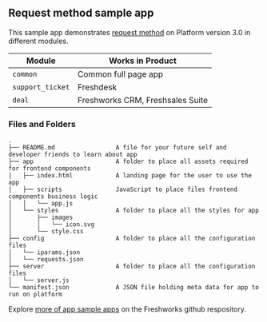 ## Request method sample app

This sample app demonstrates [request method](https://developers-dev.freshworks.com/docs/app-sdk/v3.0/common/advanced-interfaces/request-method/) on Platform version 3.0 in different modules.

| Module | Works in Product |
| ----- | ------- |
| `common` | Common full page app |
| `support_ticket` | Freshdesk |
| `deal` | Freshworks CRM, Freshsales Suite |

### Files and Folders
    .
    ├── README.md                 A file for your future self and developer friends to learn about app
    ├── app                       A folder to place all assets required for frontend components
    │   ├── index.html            A landing page for the user to use the app
    │   ├── scripts               JavaScript to place files frontend components business logic
    │   │   └── app.js
    │   └── styles                A folder to place all the styles for app
    │       ├── images
    │       │   └── icon.svg
    │       └── style.css
    ├── config                    A folder to place all the configuration files
    │   └── iparams.json
    │   └── requests.json
    ├── server                    A folder to place all the configuration files
    │   └── server.js
    └── manifest.json             A JSON file holding meta data for app to run on platform

Explore [more of app sample apps](https://community.developers.freshworks.com/t/freshworks-sample-apps/3604) on the Freshworks github respository.

